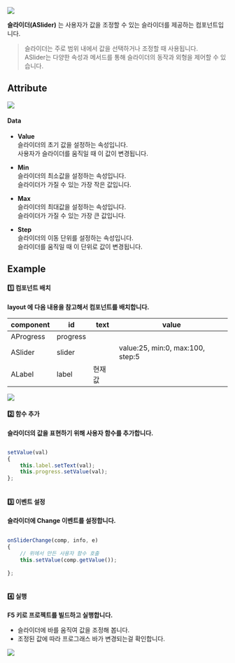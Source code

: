 
![](https://wikidocs.net/images/page/24861/slider.png) 

**슬라이더(ASlider)** 는 사용자가 값을 조정할 수 있는 슬라이더를 제공하는 컴포넌트입니다. <br />
>슬라이더는 주로 범위 내에서 값을 선택하거나 조정할 때 사용됩니다.<br />
> ASlider는 다양한 속성과 메서드를 통해 슬라이더의 동작과 외형을 제어할 수 있습니다.

## Attribute

![](https://wikidocs.net/images/page/24861/slider_Attribute.png)
#### **Data**

-   **Value**   
    슬라이더의 초기 값을 설정하는 속성입니다.<br />
    사용자가 슬라이더를 움직일 때 이 값이 변경됩니다.
    
-   **Min**   
    슬라이더의 최소값을 설정하는 속성입니다. <br />
    슬라이더가 가질 수 있는 가장 작은 값입니다.
	
  - **Max**<br />
      슬라이더의 최대값을 설정하는 속성입니다. <br />
      슬라이더가 가질 수 있는 가장 큰 값입니다.

  - **Step**<br />
      슬라이더의 이동 단위를 설정하는 속성입니다. <br />
      슬라이더를 움직일 때 이 단위로 값이 변경됩니다.


  
## Example
 
#### 1️⃣ 컴포넌트 배치

**layout 에 다음 내용을 참고해서 컴포넌트를 배치합니다.** 

| component	| id	|   text   	|  value |
| -------- | -------- | -------- | -------- |
| AProgress	| progress	|   |   |
| ASlider	| slider	| 	| value:25, min:0, max:100, step:5 |
| ALabel	| label|  현재값	| 	|   
 
 
![](https://wikidocs.net/images/page/24861/slider_ex.png) 
 
 
#### 2️⃣ 함수 추가

**슬라이더의 값을 표현하기 위해 사용자 함수를 추가합니다.** 
  
```javascript

setValue(val) 
{          
    this.label.setText(val); 
    this.progress.setValue(val); 
};  
 
```
 
 
#### 3️⃣ 이벤트 설정

**슬라이더에 Change 이벤트를 설정합니다.** 
 
```javascript
 
onSliderChange(comp, info, e) 
{ 
    // 위에서 만든 사용자 함수 호출 
    this.setValue(comp.getValue());     
 
}; 
 
``` 
 
 
#### 4️⃣ 실행

**F5 키로 프로젝트를 빌드하고 실행합니다.** 
* 슬라이더에 바를 움직여 값을 조정해 봅니다. 
* 조정된 값에 따라 프로그래스 바가 변경되는걸 확인합니다.    

![](https://wikidocs.net/images/page/24861/slider_ex_result.png) 
 
  
 